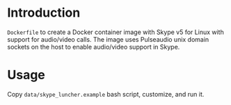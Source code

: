 # Introduction

`Dockerfile` to create a Docker container image with Skype v5 for Linux with support for audio/video calls.
The image uses Pulseaudio unix domain sockets on the host to enable audio/video support in Skype.

# Usage

Copy `data/skype_luncher.example` bash script, customize, and run it.
